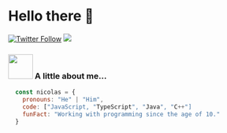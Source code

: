 # Hello there 👋

[![Twitter Follow](https://img.shields.io/twitter/follow/devnicoolas?label=Follow)](https://twitter.com/intent/follow?screen_name=devnicoolas)
![](https://visitor-badge.glitch.me/badge?page_id=dvlprnicolas.dvlprnicolas)

### <img src="https://media.giphy.com/media/VgCDAzcKvsR6OM0uWg/giphy.gif" width="50"> A little about me...  

```javascript
  const nicolas = {
    pronouns: "He" | "Him",
    code: ["JavaScript, "TypeScript", "Java", "C++"]
    funFact: "Working with programming since the age of 10."
  }
```
